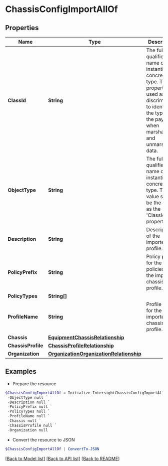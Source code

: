 # ChassisConfigImportAllOf
## Properties

Name | Type | Description | Notes
------------ | ------------- | ------------- | -------------
**ClassId** | **String** | The fully-qualified name of the instantiated, concrete type. This property is used as a discriminator to identify the type of the payload when marshaling and unmarshaling data. | [default to "chassis.ConfigImport"]
**ObjectType** | **String** | The fully-qualified name of the instantiated, concrete type. The value should be the same as the &#39;ClassId&#39; property. | [default to "chassis.ConfigImport"]
**Description** | **String** | Description of the imported profile. | [optional] 
**PolicyPrefix** | **String** | Policy prefix for the policies of the imported chassis profile. | [optional] 
**PolicyTypes** | **String[]** |  | [optional] 
**ProfileName** | **String** | Profile name for the imported chassis profile. | [optional] 
**Chassis** | [**EquipmentChassisRelationship**](EquipmentChassisRelationship.md) |  | [optional] 
**ChassisProfile** | [**ChassisProfileRelationship**](ChassisProfileRelationship.md) |  | [optional] 
**Organization** | [**OrganizationOrganizationRelationship**](OrganizationOrganizationRelationship.md) |  | [optional] 

## Examples

- Prepare the resource
```powershell
$ChassisConfigImportAllOf = Initialize-IntersightChassisConfigImportAllOf  -ClassId null `
 -ObjectType null `
 -Description null `
 -PolicyPrefix null `
 -PolicyTypes null `
 -ProfileName null `
 -Chassis null `
 -ChassisProfile null `
 -Organization null
```

- Convert the resource to JSON
```powershell
$ChassisConfigImportAllOf | ConvertTo-JSON
```

[[Back to Model list]](../README.md#documentation-for-models) [[Back to API list]](../README.md#documentation-for-api-endpoints) [[Back to README]](../README.md)

